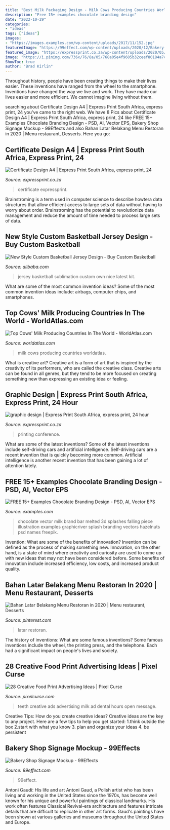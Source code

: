```yaml
---
title: "Best Milk Packaging Design - Milk Cows Producing Countries Worldatlas"
description: "Free 15+ examples chocolate branding design"
date: "2022-10-29"
categories:
- "ideas"
tags: ["ideas"]
images:
- "https://images.examples.com/wp-content/uploads/2017/11/152.jpg"
featuredImage: "https://99effect.com/wp-content/uploads/2020/12/Bakery-Shop-Signage-Mockup-3-2048x1365.jpg"
featured_image: "https://expressprint.co.za/wp-content/uploads/2020/05/express-print-125-1-768x1105.png"
image: "https://i.pinimg.com/736x/76/8a/05/768a05e4f9605b32ceef80184a7cbcf9.jpg"
ShowToc: true
author: "Brad Kirlin"
---
```



Throughout history, people have been creating things to make their lives easier. These inventions have ranged from the wheel to the smartphone. Inventions have changed the way we live and work. They have made our lives easier and more efficient. We cannot imagine living without them.

	

		
searching about Certificate Design A4 | Express Print South Africa, express print, 24 you've came to the right web. We have 8 Pics about Certificate Design A4 | Express Print South Africa, express print, 24 like FREE 15+ Examples Chocolate Branding Design - PSD, AI, Vector EPS, Bakery Shop Signage Mockup - 99Effects and also Bahan Latar Belakang Menu Restoran in 2020 | Menu restaurant, Desserts. Here you go:
		
    
## Certificate Design A4 | Express Print South Africa, Express Print, 24

<img loading=lazy src="https://expressprint.co.za/wp-content/uploads/2020/05/express-print-125-1-768x1105.png" onerror="this.onerror=null;this.src='https://tse3.mm.bing.net/th?id=OIP.E-GYNuXQ0gdBBfor12siOAHaKp&amp;pid=15.1';" alt="Certificate Design A4 | Express Print South Africa, express print, 24">

_Source: expressprint.co.za_

>certificate expressprint. 

	

Brainstroming is a term used in computer science to describe howtera data structures that allow efficient access to large sets of data without having to worry about order. Brainstroming has the potential to revolutionize data management and reduce the amount of time needed to process large sets of data.

    
## New Style Custom Basketball Jersey Design - Buy Custom Basketball

<img loading=lazy src="http://sc01.alicdn.com/kf/HTB1FcUFPVXXXXahXXXXq6xXFXXXg/201245352/HTB1FcUFPVXXXXahXXXXq6xXFXXXg.jpg" onerror="this.onerror=null;this.src='https://tse3.mm.bing.net/th?id=OIP.bbh0NKPbyPagIspbFpEP4AHaLH&amp;pid=15.1';" alt="New Style Custom Basketball Jersey Design - Buy Custom Basketball">

_Source: alibaba.com_

>jersey basketball sublimation custom own nice latest kit. 

	

What are some of the most common invention ideas?
Some of the most common invention ideas include: airbags, computer chips, and smartphones.

    
## Top Cows&#039; Milk Producing Countries In The World - WorldAtlas.com

<img loading=lazy src="https://www.worldatlas.com/r/w1200-h630-c1200x630/upload/1a/2c/9d/image.jpeg" onerror="this.onerror=null;this.src='https://tse3.mm.bing.net/th?id=OIP.08_SHjZVYBTHhlBFjhemvAHaE7&amp;pid=15.1';" alt="Top Cows&#039; Milk Producing Countries In The World - WorldAtlas.com">

_Source: worldatlas.com_

>milk cows producing countries worldatlas. 

	

What is creative art?
Creative art is a form of art that is inspired by the creativity of its performers, who are called the creative class. Creative arts can be found in all genres, but they tend to be more focused on creating something new than expressing an existing idea or feeling.

    
## Graphic Design | Express Print South Africa, Express Print, 24 Hour

<img loading=lazy src="https://expressprint.co.za/wp-content/uploads/2020/05/express-print-125.png" onerror="this.onerror=null;this.src='https://tse4.mm.bing.net/th?id=OIP.ZE147hHacWBpkjckMW1cWwHaKq&amp;pid=15.1';" alt="graphic design | Express Print South Africa, express print, 24 hour">

_Source: expressprint.co.za_

>printing conference. 

	

What are some of the latest inventions?
Some of the latest inventions include self-driving cars and artificial intelligence. Self-driving cars are a recent invention that is quickly becoming more common. Artificial intelligence is another recent invention that has been gaining a lot of attention lately.

    
## FREE 15+ Examples Chocolate Branding Design - PSD, AI, Vector EPS

<img loading=lazy src="https://images.examples.com/wp-content/uploads/2017/11/152.jpg" onerror="this.onerror=null;this.src='https://tse4.mm.bing.net/th?id=OIP.UtEQV7_8mMFw7-VRxFzB1AHaEc&amp;pid=15.1';" alt="FREE 15+ Examples Chocolate Branding Design - PSD, AI, Vector EPS">

_Source: examples.com_

>chocolate vector milk brand bar melted 3d splashes falling piece illustration examples graphicriver splash branding vectors hazelnuts psd names freepik. 

	

Invention: What are some of the benefits of innovation?
Invention can be defined as the process of making something new. Innovation, on the other hand, is a state of mind where creativity and curiosity are used to come up with new ideas that may not have been considered before. Some benefits of innovation include increased efficiency, low costs, and increased product quality.

    
## Bahan Latar Belakang Menu Restoran In 2020 | Menu Restaurant, Desserts

<img loading=lazy src="https://i.pinimg.com/736x/76/8a/05/768a05e4f9605b32ceef80184a7cbcf9.jpg" onerror="this.onerror=null;this.src='https://tse1.mm.bing.net/th?id=OIP.6QV2SE7ORfUTmkpcahfXigHaLH&amp;pid=15.1';" alt="Bahan Latar Belakang Menu Restoran in 2020 | Menu restaurant, Desserts">

_Source: pinterest.com_

>latar restoran. 

	

The history of inventions: What are some famous inventions?
Some famous inventions include the wheel, the printing press, and the telephone. Each had a significant impact on people's lives and society.

    
## 28 Creative Food Print Advertising Ideas | Pixel Curse

<img loading=lazy src="http://pixelcurse.com/wp-content/uploads/2011/06/teeth_23.jpg" onerror="this.onerror=null;this.src='https://tse4.mm.bing.net/th?id=OIP.8Yt8FvI2hra4rbIGr7x4pgHaKg&amp;pid=15.1';" alt="28 Creative Food Print Advertising Ideas | Pixel Curse">

_Source: pixelcurse.com_

>teeth creative ads advertising milk ad dental hours open message. 

	

Creative Tips: How do you create creative ideas?
Creative ideas are the key to any project. Here are a few tips to help you get started: 
1.think outside the box 
2.start with what you know 
3. plan and organize your ideas 
4. be persistent 

    
## Bakery Shop Signage Mockup - 99Effects

<img loading=lazy src="https://99effect.com/wp-content/uploads/2020/12/Bakery-Shop-Signage-Mockup-3-2048x1365.jpg" onerror="this.onerror=null;this.src='https://tse1.mm.bing.net/th?id=OIP.gt5Losq3G-rYjXBHfbjAoQHaE7&amp;pid=15.1';" alt="Bakery Shop Signage Mockup - 99Effects">

_Source: 99effect.com_

>99effect. 

	

Antoni Gaudí: His life and art
Antoni Gaud, a Polish artist who has been living and working in the United States since the 1970s, has become well known for his unique and powerful paintings of classical landmarks. His work often features Classical Revival-era architecture and features intricate details that are difficult to replicate in other art forms. Gaud's paintings have been shown at various galleries and museums throughout the United States and Europe.

